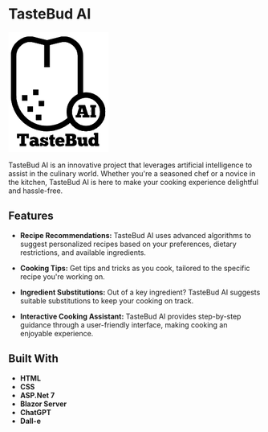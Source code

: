 # TasteBud AI

![TasteBud AI Logo](https://github.com/OakesekAo/AIChef/blob/master/Client/wwwroot/images/AiChefLogoDark.png)

TasteBud AI is an innovative project that leverages artificial intelligence to assist in the culinary world. Whether you're a seasoned chef or a novice in the kitchen, TasteBud AI is here to make your cooking experience delightful and hassle-free.

## Features

- **Recipe Recommendations:** TasteBud AI uses advanced algorithms to suggest personalized recipes based on your preferences, dietary restrictions, and available ingredients.

- **Cooking Tips:** Get tips and tricks as you cook, tailored to the specific recipe you're working on.

- **Ingredient Substitutions:** Out of a key ingredient? TasteBud AI suggests suitable substitutions to keep your cooking on track.

- **Interactive Cooking Assistant:** TasteBud AI provides step-by-step guidance through a user-friendly interface, making cooking an enjoyable experience.

## Built With

- **HTML**
- **CSS**
- **ASP.Net 7**
- **Blazor Server**
- **ChatGPT**
- **Dall-e**
